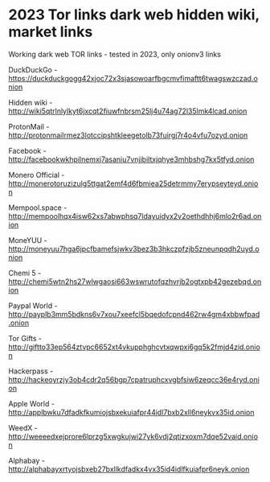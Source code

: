 # 2023 Tor links dark web hidden wiki, market links

Working dark web TOR links - tested in 2023, only onionv3 links


DuckDuckGo -https://duckduckgogg42xjoc72x3sjasowoarfbgcmvfimaftt6twagswzczad.onion

Hidden wiki - http://wiki5qtrlnlylkyt6jxcqt2fiuwfnbrsm25lj4u74ag72l35lmk4lcad.onion

ProtonMail - http://protonmailrmez3lotccipshtkleegetolb73fuirgj7r4o4vfu7ozyd.onion

Facebook - http://facebookwkhpilnemxj7asaniu7vnjjbiltxjqhye3mhbshg7kx5tfyd.onion

Monero Official - http://monerotoruzizulg5ttgat2emf4d6fbmiea25detrmmy7erypseyteyd.onion

Mempool.space - http://mempoolhqx4isw62xs7abwphsq7ldayuidyx2v2oethdhhj6mlo2r6ad.onion

MoneYUU - http://moneyuu7hga6jpcfbamefsjwkv3bez3b3hkczpfzjb5zneunpqdh2uyd.onion

Chemi 5 - http://chemi5wtn2hs27wlwgaosi663wswrutofqzhvrjb2ogtxpb42gezebqd.onion

Paypal World - http://payplb3mm5bdkns6v7xou7xeefcl5bqedofcpnd462rw4gm4xbbwfpad.onion

Tor Gifts - http://giftto33ep564ztvpc6652xt4vkupphghcvtxqwpxi6gq5k2fmjd4zid.onion

Hackerpass - http://hackeoyrzjy3ob4cdr2q56bgp7cpatruphcxvgbfsiw6zeqcc36e4ryd.onion

Apple World - http://applbwku7dfadkfkumiojsbxekuiafpr44idl7bxb2xll6neykvx35id.onion

WeedX - http://weeeedxejprore6lprzg5xwgkujwi27yk6vdj2qtizxoxm7dqe52vaid.onion

Alphabay - http://alphabayxrtyojsbxeb27bxllkdfadkx4vx35id4idlfkuiafpr6neyk.onion

